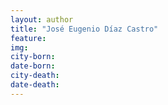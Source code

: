 ```yaml
---
layout: author
title: "José Eugenio Díaz Castro"
feature: 
img:
city-born: 
date-born: 
city-death: 
date-death:
---
```

